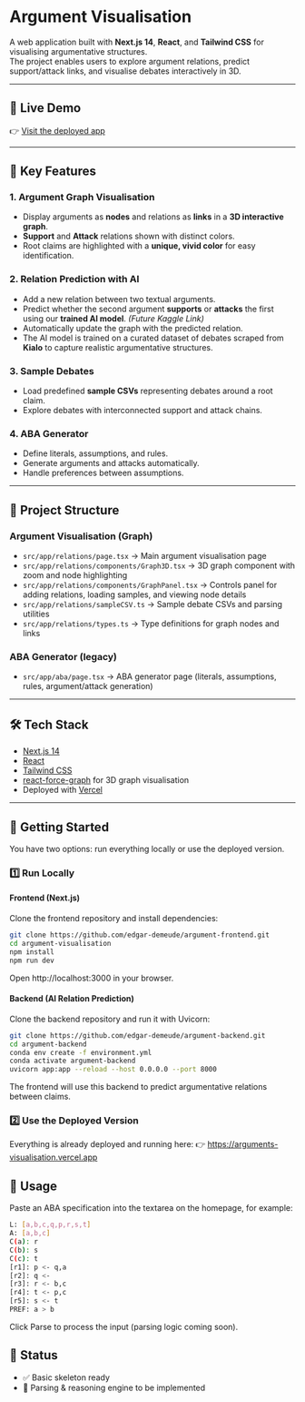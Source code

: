 # Argument Visualisation

A web application built with **Next.js 14**, **React**, and **Tailwind CSS** for visualising argumentative structures.  
The project enables users to explore argument relations, predict support/attack links, and visualise debates interactively in 3D.

---

## 🚀 Live Demo
👉 [Visit the deployed app](https://arguments-visualisation.vercel.app)  

---

## 📌 Key Features

### 1. Argument Graph Visualisation
- Display arguments as **nodes** and relations as **links** in a **3D interactive graph**.  
- **Support** and **Attack** relations shown with distinct colors.  
- Root claims are highlighted with a **unique, vivid color** for easy identification.  

### 2. Relation Prediction with AI
- Add a new relation between two textual arguments.  
- Predict whether the second argument **supports** or **attacks** the first using our **trained AI model**. *(Future Kaggle Link)*
- Automatically update the graph with the predicted relation.  
- The AI model is trained on a curated dataset of debates scraped from **Kialo** to capture realistic argumentative structures.

### 3. Sample Debates
- Load predefined **sample CSVs** representing debates around a root claim.  
- Explore debates with interconnected support and attack chains.  

### 4. ABA Generator
- Define literals, assumptions, and rules.  
- Generate arguments and attacks automatically.  
- Handle preferences between assumptions.  

---

## 📂 Project Structure

### Argument Visualisation (Graph)
- `src/app/relations/page.tsx` → Main argument visualisation page  
- `src/app/relations/components/Graph3D.tsx` → 3D graph component with zoom and node highlighting  
- `src/app/relations/components/GraphPanel.tsx` → Controls panel for adding relations, loading samples, and viewing node details  
- `src/app/relations/sampleCSV.ts` → Sample debate CSVs and parsing utilities  
- `src/app/relations/types.ts` → Type definitions for graph nodes and links  

### ABA Generator (legacy)
- `src/app/aba/page.tsx` → ABA generator page (literals, assumptions, rules, argument/attack generation)

---

## 🛠️ Tech Stack
- [Next.js 14](https://nextjs.org/)  
- [React](https://react.dev/)  
- [Tailwind CSS](https://tailwindcss.com/)  
- [react-force-graph](https://github.com/vasturiano/react-force-graph) for 3D graph visualisation  
- Deployed with [Vercel](https://vercel.com/)  

---

## 🔧 Getting Started

You have two options: run everything locally or use the deployed version.

### 1️⃣ Run Locally

#### Frontend (Next.js)

Clone the frontend repository and install dependencies:

```bash
git clone https://github.com/edgar-demeude/argument-frontend.git
cd argument-visualisation
npm install
npm run dev
```

Open http://localhost:3000 in your browser.

#### Backend (AI Relation Prediction)

Clone the backend repository and run it with Uvicorn:

```bash
git clone https://github.com/edgar-demeude/argument-backend.git
cd argument-backend
conda env create -f environment.yml
conda activate argument-backend
uvicorn app:app --reload --host 0.0.0.0 --port 8000
```

The frontend will use this backend to predict argumentative relations between claims.

### 2️⃣ Use the Deployed Version

Everything is already deployed and running here:
👉 https://arguments-visualisation.vercel.app

## 📖 Usage

Paste an ABA specification into the textarea on the homepage, for example:

```bash
L: [a,b,c,q,p,r,s,t]
A: [a,b,c]
C(a): r
C(b): s
C(c): t
[r1]: p <- q,a
[r2]: q <-
[r3]: r <- b,c
[r4]: t <- p,c
[r5]: s <- t
PREF: a > b
```

Click Parse to process the input (parsing logic coming soon).

## 📌 Status

- ✅ Basic skeleton ready
- 🚧 Parsing & reasoning engine to be implemented